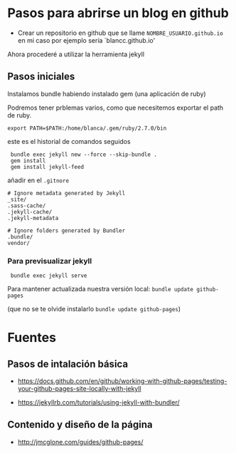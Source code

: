 # Pasos para abrirse un blog en github

- Crear un repositorio en github que se llame `NOMBRE_USUARIO.github.io` en mi caso por ejemplo sería `blancc.github.io'

Ahora procederé a utilizar la herramienta jekyll

## Pasos iniciales  

Instalamos bundle habiendo instalado gem (una aplicación de ruby)  

Podremos tener prblemas varios, como que necesitemos exportar el path de ruby. 

`export PATH=$PATH:/home/blanca/.gem/ruby/2.7.0/bin`

este es el historial de comandos seguidos 

```
 bundle exec jekyll new --force --skip-bundle .
 gem install 
 gem install jekyll-feed

```


añadir en el `.gitnore`

```
# Ignore metadata generated by Jekyll
_site/
.sass-cache/
.jekyll-cache/
.jekyll-metadata

# Ignore folders generated by Bundler
.bundle/
vendor/
```


### Para previsualizar jekyll  

```
 bundle exec jekyll serve
```

Para mantener actualizada nuestra versión local: `bundle update github-pages`
 
(que no se te olvide instalarlo `bundle update github-pages`)






# Fuentes   

## Pasos de intalación básica

- https://docs.github.com/en/github/working-with-github-pages/testing-your-github-pages-site-locally-with-jekyll  

- https://jekyllrb.com/tutorials/using-jekyll-with-bundler/  

## Contenido y diseño de la página  

- http://jmcglone.com/guides/github-pages/

